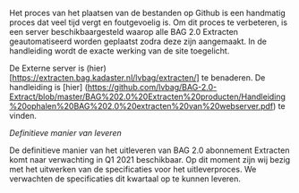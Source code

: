 Het proces van het plaatsen van de bestanden op Github is een handmatig proces dat veel tijd vergt en foutgevoelig is. Om dit proces te verbeteren, is een server beschikbaargesteld waarop alle BAG 2.0 Extracten geautomatiseerd worden geplaatst zodra deze zijn aangemaakt. In de handleiding wordt de exacte werking van de site toegelicht.  
  
De Externe server is (hier) [https://extracten.bag.kadaster.nl/lvbag/extracten/] te benaderen.
De handleiding is [hier] (https://github.com/lvbag/BAG-2.0-Extract/blob/master/BAG%202.0%20Extracten%20producten/Handleiding%20ophalen%20BAG%202.0%20extracten%20van%20webserver.pdf) te vinden.

*Definitieve manier van leveren*  

De definitieve manier van het uitleveren van BAG 2.0 abonnement Extracten komt naar verwachting in Q1 2021 beschikbaar. Op dit moment zijn wij bezig met het uitwerken van de specificaties voor het uitleverproces. We verwachten de specificaties dit kwartaal op te kunnen leveren. 
